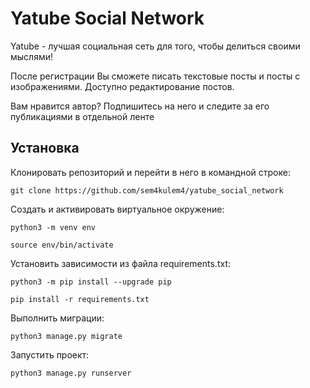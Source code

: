 # Yatube Social Network

Yatube - лучшая социальная сеть для того, чтобы делиться своими мыслями!

После регистрации Вы сможете писать текстовые посты и посты с изображениями. Доступно редактирование постов.

Вам нравится автор? Подпишитесь на него и следите за его публикациями в отдельной ленте
## Установка

Клонировать репозиторий и перейти в него в командной строке:

```
git clone https://github.com/sem4kulem4/yatube_social_network
```


Cоздать и активировать виртуальное окружение:

```
python3 -m venv env
```

```
source env/bin/activate
```

Установить зависимости из файла requirements.txt:

```
python3 -m pip install --upgrade pip
```

```
pip install -r requirements.txt
```

Выполнить миграции:

```
python3 manage.py migrate
```

Запустить проект:

```
python3 manage.py runserver
```
